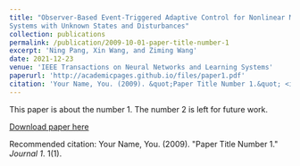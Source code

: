 ```yaml
---
title: "Observer-Based Event-Triggered Adaptive Control for Nonlinear Multiagent
Systems with Unknown States and Disturbances"
collection: publications
permalink: /publication/2009-10-01-paper-title-number-1
excerpt: 'Ning Pang, Xin Wang, and Ziming Wang'
date: 2021-12-23
venue: 'IEEE Transactions on Neural Networks and Learning Systems'
paperurl: 'http://academicpages.github.io/files/paper1.pdf'
citation: 'Your Name, You. (2009). &quot;Paper Title Number 1.&quot; <i>Journal 1</i>. 1(1).'
---
```

This paper is about the number 1. The number 2 is left for future work.

[Download paper here](http://academicpages.github.io/files/paper1.pdf)

Recommended citation: Your Name, You. (2009). "Paper Title Number 1." <i>Journal 1</i>. 1(1).
